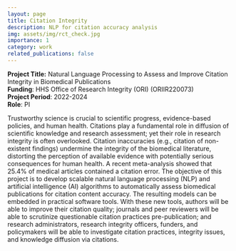 ```yaml
---
layout: page
title: Citation Integrity
description: NLP for citation accuracy analysis
img: assets/img/rct_check.jpg
importance: 1
category: work
related_publications: false
---
```


<b>Project Title:</b> Natural Language Processing to Assess and Improve Citation Integrity in Biomedical Publications<br>
<b>Funding</b>: HHS Office of Research Integrity (ORI) (ORIIR220073) <br>
<b>Project Period</b>: 2022-2024<br>
<b>Role</b>: PI<br>

Trustworthy science is crucial to scientific progress, evidence-based policies, and human health. Citations play a fundamental role in diffusion of scientific knowledge and research assessment; yet their role in research integrity is often overlooked. Citation inaccuracies (e.g., citation of non-existent findings) undermine the integrity of the biomedical literature, distorting the perception of available evidence with potentially serious consequences for human health. A recent meta-analysis showed that 25.4% of medical articles contained a citation error. The objective of this project is to develop scalable natural language processing (NLP) and artificial intelligence (AI) algorithms to automatically assess biomedical publications for citation content accuracy. The resulting models can be embedded in practical software tools. With these new tools, authors will be able to improve their citation quality; journals and peer reviewers will be able to scrutinize questionable citation practices pre-publication; and research administrators, research integrity officers, funders, and policymakers will be able to investigate citation practices, integrity issues, and knowledge diffusion via citations. 
